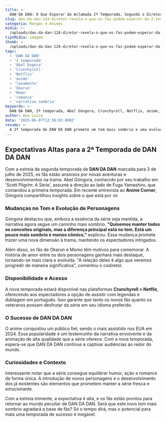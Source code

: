 ```yaml
---
title: >-
  DAN DA DAN: O Que Esperar da Aclamada 2ª Temporada, Segundo o Diretor
slug: dan-da-dan-124-diretor-revela-o-que-os-fas-podem-esperar-da-2-temporada
categoria: Mangás e Animes
midia: >-
  /uploads/dan-da-dan-124-diretor-revela-o-que-os-fas-podem-esperar-da-2-temporada-thumb.webp
tipoMidia: imagem
thumb: >-
  /uploads/dan-da-dan-124-diretor-revela-o-que-os-fas-podem-esperar-da-2-temporada-thumb.webp
tags:
  - 'DAN DA DAN'
  - '2 temporada'
  - 'Abel Gngora'
  - 'Crunchyroll'
  - 'Netflix'
  - 'anime'
  - 'lanamento'
  - 'Okarun'
  - 'Momo'
  - 'romance'
  - 'narrativa sombria'
keywords: >-
  DAN DA DAN, 2ª temporada, Abel Góngora, Crunchyroll, Netflix, anime, lançamento, Okarun, Momo, romance, narrativa sombria
author: Ana Luiza
data: '2025-06-07T12:36:02.000Z'
resumo: >-
  A 2ª temporada de DAN DA DAN promete um tom mais sombrio e uma evolução no romance central, segundo o diretor Abel Góngora. A série estreia simultaneamente na Crunchyroll e Netflix em 3 de julho.
---
```


## Expectativas Altas para a 2ª Temporada de DAN DA DAN

Com a estreia da segunda temporada de **DAN DA DAN** marcada para 3 de julho de 2025, os fãs estão ansiosos por novas aventuras e desenvolvimentos na trama. Abel Góngora, conhecido por seu trabalho em 'Scott Pilgrim: A Série', assume a direção ao lado de Fuga Yamashiro, que comandou a primeira temporada. Em recente entrevista ao **Anime Corner**, Góngora compartilhou insights sobre o que está por vir.

### Mudanças no Tom e Evolução de Personagens

Góngora destacou que, embora a essência da série seja mantida, a narrativa agora segue um caminho mais sombrio. **"Quisemos manter todos os conceitos originais, mas a diferença principal está no tom. Está um pouco mais sombrio e menos cômico,"** explicou. Essa mudança promete trazer uma nova dimensão à trama, mantendo os espectadores intrigados.

Além disso, os fãs de Okarun e Momo têm motivos para comemorar. A história de amor entre os dois personagens ganhará mais destaque, tornando-se mais clara e evoluída. "A relação deles é algo que veremos progredir de maneira significativa", comentou o codiretor.

### Disponibilidade e Acesso

A nova temporada estará disponível nas plataformas **Crunchyroll** e **Netflix**, oferecendo aos espectadores a opção de assistir com legendas e dublagem em português. Isso garante que tanto os novos fãs quanto os veteranos possam desfrutar da série em seu idioma preferido.

### O Sucesso de DAN DA DAN

O anime conquistou um público fiel, sendo o mais assistido nos EUA em 2024. Essa popularidade é um testemunho da narrativa envolvente e da animação de alta qualidade que a série oferece. Com a nova temporada, espera-se que DAN DA DAN continue a captivar audiências ao redor do mundo.

### Curiosidades e Contexto

Interessante notar que a série consegue equilibrar humor, ação e romance de forma única. A introdução de novos personagens e o desenvolvimento dos já existentes são elementos que prometem manter a série fresca e emocionante.

Com a estreia iminente, a expectativa é alta, e os fãs estão prontos para retornar ao mundo peculiar de DAN DA DAN. Será que este novo tom mais sombrio agradará a base de fãs? Só o tempo dirá, mas o potencial para mais uma temporada de sucesso é inegável.
